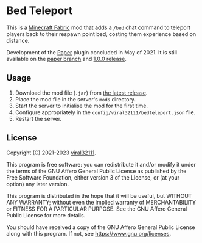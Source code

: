 # Bed Teleport

This is a [Minecraft Fabric](https://fabricmc.net/) mod that adds a `/bed` chat command to teleport players back to their respawn point bed, costing them experience based on distance.

Development of the [Paper](https://papermc.io/) plugin concluded in May of 2021. It is still available on the [paper branch](https://github.com/viral32111/bed-teleport/tree/paper) and [1.0.0 release](https://github.com/viral32111/bed-teleport/releases/tag/1.0.0).

## Usage

1. Download the mod file (`.jar`) from [the latest release](https://github.com/viral32111/bedteleport/releases/latest).
2. Place the mod file in the server's `mods` directory.
3. Start the server to initialise the mod for the first time.
3. Configure appropriately in the `config/viral32111/bedteleport.json` file.
4. Restart the server.

## License

Copyright (C) 2021-2023 [viral32111](https://viral32111.com).

This program is free software: you can redistribute it and/or modify
it under the terms of the GNU Affero General Public License as
published by the Free Software Foundation, either version 3 of the
License, or (at your option) any later version.

This program is distributed in the hope that it will be useful,
but WITHOUT ANY WARRANTY; without even the implied warranty of
MERCHANTABILITY or FITNESS FOR A PARTICULAR PURPOSE. See the
GNU Affero General Public License for more details.

You should have received a copy of the GNU Affero General Public License
along with this program. If not, see https://www.gnu.org/licenses.
